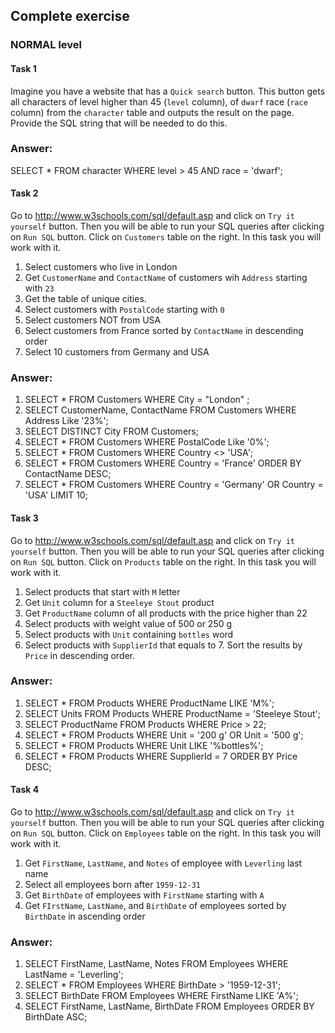 ## Complete exercise

### NORMAL level

#### Task 1

Imagine you have a website that has a `Quick search` button. This button gets all characters of level higher than 45 (`level` column), of `dwarf` race (`race` column) from the `character` table and outputs the result on the page. Provide the SQL string that will be needed to do this.

### Answer:
SELECT * FROM character WHERE level > 45 AND race = 'dwarf';


#### Task 2

Go to http://www.w3schools.com/sql/default.asp and click on `Try it yourself` button. Then you will be able to run your SQL queries after clicking on `Run SQL` button. Click on `Customers` table on the right. In this task you will work with it.

1. Select customers who live in London 
2. Get `CustomerName` and `ContactName` of customers wih `Address` starting with `23`
3. Get the table of unique cities.
4. Select customers with `PostalCode` starting with `0`
5. Select customers NOT from USA
6. Select customers from France sorted by `ContactName` in descending order
7. Select 10 customers from Germany and USA

### Answer:
1. SELECT * FROM Customers WHERE City = "London" ;
2. SELECT CustomerName, ContactName FROM Customers WHERE Address Like '23%';
3. SELECT DISTINCT City FROM Customers;
4. SELECT * FROM Customers WHERE PostalCode Like '0%';
5. SELECT * FROM Customers WHERE Country <> 'USA';
6. SELECT * FROM Customers WHERE Country = 'France' ORDER BY ContactName DESC;
7. SELECT * FROM Customers WHERE Country = 'Germany' OR Country = 'USA' LIMIT 10;


#### Task 3

Go to http://www.w3schools.com/sql/default.asp and click on `Try it yourself` button. Then you will be able to run your SQL queries after clicking on `Run SQL` button. Click on `Products` table on the right. In this task you will work with it.

1. Select products that start with `M` letter
2. Get `Unit` column for a `Steeleye Stout` product
3. Get `ProductName` column of all products with the price higher than 22
4. Select products with weight value of 500 or 250 g
5. Select products with `Unit` containing `bottles` word
6. Select products with `SupplierId` that equals to 7. Sort the results by `Price` in descending order.

### Answer:
1. SELECT * FROM Products WHERE ProductName LIKE 'M%';
2. SELECT Units FROM Products WHERE ProductName = 'Steeleye Stout';
3. SELECT ProductName FROM Products WHERE Price > 22;
4. SELECT * FROM Products WHERE Unit = '200 g' OR Unit = '500 g';
5. SELECT * FROM Products WHERE Unit LIKE '%bottles%';
6. SELECT * FROM Products WHERE SupplierId = 7 ORDER BY Price DESC;


#### Task 4

Go to http://www.w3schools.com/sql/default.asp and click on `Try it yourself` button. Then you will be able to run your SQL queries after clicking on `Run SQL` button. Click on `Employees` table on the right. In this task you will work with it.

1. Get `FirstName`, `LastName`, and `Notes` of employee with `Leverling` last name
2. Select all employees born after `1959-12-31`
3. Get `BirthDate` of employees with `FirstName` starting with `A`
4. Get `FIrstName`, `LastName`, and `BirthDate` of employees sorted by `BirthDate` in ascending order

### Answer:
1. SELECT FirstName, LastName, Notes FROM Employees WHERE LastName = 'Leverling';
2. SELECT * FROM Employees WHERE BirthDate > '1959-12-31';
3. SELECT BirthDate FROM Employees WHERE FirstName LIKE 'A%';
4. SELECT FirstName, LastName, BirthDate FROM Employees ORDER BY BirthDate ASC;
